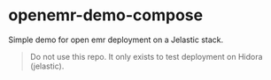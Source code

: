 # openemr-demo-compose
Simple demo for open emr deployment on a Jelastic stack.

> Do not use this repo. It only exists to test deployment on Hidora (jelastic).
